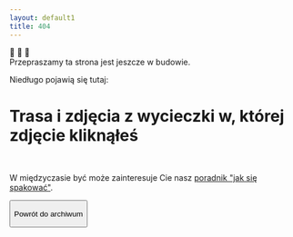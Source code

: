 ```yaml
---
layout: default1
title: 404
---
```

<div class="grid items-center grid-rows-3 justify-center gap-3 h-screen m-5 max-w-[800px]">
    <div class="center animate-bounce text-5xl sm:text-6xl m-1 text-center w-full">🦔 🦔 🦔</div>
    <div class="text-2xl sm:text-3xl text-center"> Przepraszamy ta strona jest jeszcze w budowie.
        <p class="text-xl">Niedługo pojawią się tutaj:</p>
        <h1> Trasa i zdjęcia z wycieczki w, której zdjęcie kliknąłeś</h1>
        <br>
        <p>W międzyczasie być może zainteresuje Cie nasz <a href="ekwipunek.html">poradnik "jak się  spakować"</a>.</p>
    </div>
    <button class="text-amber-50 w-full px-6 red-yellow-button py-1 sm:px-10 dm:px-15 sm:py-4 cursor-pointer rounded-full orangeShadow font-medium"
        onclick="window.location.href='https://kama-pa-go.github.io/KGprojects/galeria.html'">
        <p class="text-base sm:text-lg md:text-xl">Powrót do archiwum</p>
    </button> 
</div>
